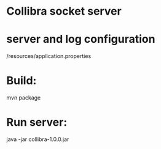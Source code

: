 # Collibra socket server

# server and log configuration
/resources/application.properties

# Build:
mvn package

# Run server:
java -jar collibra-1.0.0.jar



